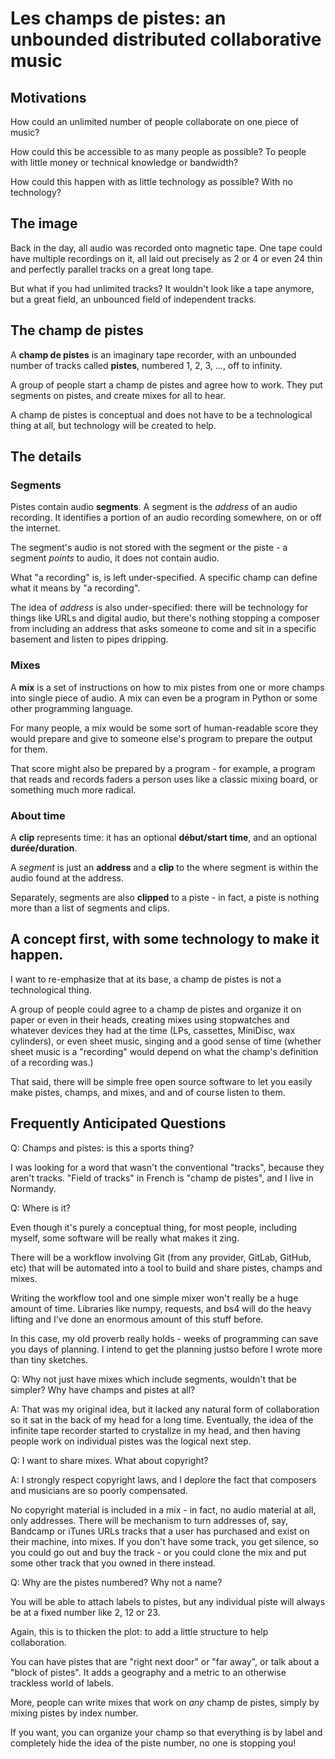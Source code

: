 # Les champs de pistes: an unbounded distributed collaborative music

## Motivations

How could an unlimited number of people collaborate on one piece of music?

How could this be accessible to as many people as possible? To people with little money
or technical knowledge or bandwidth?

How could this happen with as little technology as possible? With no technology?

## The image

Back in the day, all audio was recorded onto magnetic tape. One tape could have multiple
recordings on it, all laid out precisely as 2 or 4 or even 24 thin and perfectly
parallel tracks on a great long tape.

But what if you had unlimited tracks? It wouldn't look like a tape anymore, but a great
field, an unbounced field of independent tracks.

## The champ de pistes

A **champ de pistes** is an imaginary tape recorder, with an unbounded number of
tracks called **pistes**, numbered 1, 2, 3, ..., off to infinity.

A group of people start a champ de pistes and agree how to work. They put segments
on pistes, and create mixes for all to hear.

A champ de pistes is conceptual and does not have to be a technological thing at all,
but technology will be created to help.

## The details

### Segments

Pistes contain audio **segments**. A segment is the _address_ of an audio recording. It
identifies a portion of an audio recording somewhere, on or off the internet.

The segment's audio is not stored with the segment or the piste - a segment _points_ to
audio, it does not contain audio.

What "a recording" is, is left under-specified. A specific champ can define what it
means by "a recording".

The idea of _address_ is also under-specified: there will be technology for things like
URLs and digital audio, but there's nothing stopping a composer from including an
address that asks someone to come and sit in a specific basement and listen to pipes
dripping.

### Mixes

A **mix** is a set of instructions on how to mix pistes from one or more champs into
single piece of audio. A mix can even be a program in Python or some other programming
language.

For many people, a mix would be some sort of human-readable score they would prepare and
give to someone else's program to prepare the output for them.

That score might also be prepared by a program - for example, a program that reads and
records faders a person uses like a classic mixing board, or something much more
radical.

### About time

A **clip** represents time: it has an optional **début/start time**, and an optional
**durée/duration**.

A _segment_ is just an **address** and a **clip** to the where segment is within the
audio found at the address.

Separately, segments are also **clipped** to a piste - in fact, a piste is nothing
more than a list of segments and clips.

## A concept first, with some technology to make it happen.

I want to re-emphasize that at its base, a champ de pistes is not a technological thing.

A group of people could agree to a champ de pistes and organize it on paper or even in
their heads, creating mixes using stopwatches and whatever devices they had at the time
(LPs, cassettes, MiniDisc, wax cylinders), or even sheet music, singing and a good sense
of time (whether sheet music is a "recording" would depend on what the champ's
definition of a recording was.)

That said, there will be simple free open source software to let you easily make pistes,
champs, and mixes, and and of course listen to them.

## Frequently Anticipated Questions

Q: Champs and pistes: is this a sports thing?

I was looking for a word that wasn't the conventional "tracks", because they aren't
tracks. "Field of tracks" in French is "champ de pistes", and I live in
Normandy.


Q: Where is it?

Even though it's purely a conceptual thing, for most people, including myself, some
software will be really what makes it zing.

There will be a workflow involving Git (from any provider, GitLab, GitHub, etc) that
will be automated into a tool to build and share pistes, champs and mixes.

Writing the workflow tool and one simple mixer won't really be a huge amount of time.
Libraries like numpy, requests, and bs4 will do the heavy lifting and I've done an
enormous amount of this stuff before.

In this case, my old proverb really holds - weeks of programming can save you days of
planning.  I intend to get the planning justso before I wrote more than tiny sketches.


Q: Why not just have mixes which include segments, wouldn't that be simpler?
Why have champs and pistes at all?

A: That was my original idea, but it lacked any natural form of collaboration so it sat
in the back of my head for a long time.  Eventually, the idea of the infinite tape
recorder started to crystalize in my head, and then having people work on individual
pistes was the logical next step.


Q: I want to share mixes. What about copyright?

A: I strongly respect copyright laws, and I deplore the fact that composers and
musicians are so poorly compensated.

No copyright material is included in a mix - in fact, no audio material at all, only
addresses. There will be mechanism to turn addresses of, say, Bandcamp or iTunes URLs
tracks that a user has purchased and exist on their machine, into mixes. If you don't
have some track, you get silence, so you could go out and buy the track - or you could
clone the mix and put some other track that you owned in there instead.


Q: Why are the pistes numbered? Why not a name?

You will be able to attach labels to pistes, but any individual piste will always be at
a fixed number like 2, 12 or 23.

Again, this is to thicken the plot: to add a little structure to help collaboration.

You can have pistes that are "right next door" or "far away", or talk about a "block of
pistes".  It adds a geography and a metric to an otherwise trackless world of labels.

More, people can write mixes that work on _any_ champ de pistes, simply by mixing pistes
by index number.

If you want, you can organize your champ so that everything is by label and completely
hide the idea of the piste number, no one is stopping you!
